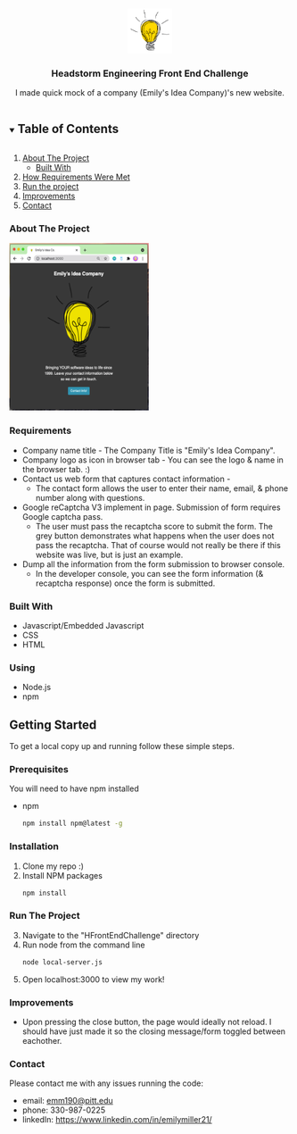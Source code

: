 
<!-- PROJECT LOGO -->
<br />
<p align="center">
  <a href="https://github.com/github_username/repo_name">
    <img src="public/img/emily-icon.png" alt="Logo" width="80" height="80">
  </a>

  <h3 align="center">Headstorm Engineering Front End Challenge</h3>

  <p align="center">
    I made quick mock of a company (Emily's Idea Company)'s new website. 
  </p>
</p>



<!-- TABLE OF CONTENTS -->
<details open="open">
  <summary><h2 style="display: inline-block">Table of Contents</h2></summary>
  <ol>
    <li>
      <a href="#about-the-project">About The Project</a>
      <ul>
        <li><a href="#built-with">Built With</a></li>
      </ul>
    </li>
    <li>
      <a href="#how-requirements">How Requirements Were Met</a>
    </li>
    <li>
      <a href="#run-it">Run the project</a>
    </li>
    <li><a href="#usage">Improvements</a></li>
    <li><a href="#contact">Contact</a></li>
  </ol>
</details>



<!-- ABOUT THE PROJECT -->
### About The Project

<img src="ss-of-working-site.png" alt="Logo" width="250" height="300">

### Requirements
* Company name title - The Company Title is "Emily's Idea Company".
* Company logo as icon in browser tab - You can see the logo & name in the browser tab. :) 
* Contact us web form that captures contact information - 
    * The contact form allows the user to enter their name, email, & phone number along with questions. 
* Google reCaptcha V3 implement in page. Submission of form requires Google captcha pass.
    * The user must pass the recaptcha score to submit the form. The grey button demonstrates what happens when the user does not pass the recaptcha. That of course would not really be there if this website was live, but is just an example. 
* Dump all the information from the form submission to browser console. 
    * In the developer console, you can see the form information (& recaptcha response) once the form is submitted.


### Built With

* []() Javascript/Embedded Javascript
* []() CSS
* []() HTML

### Using

* []() Node.js
* []() npm



<!-- GETTING STARTED -->
## Getting Started

To get a local copy up and running follow these simple steps.

### Prerequisites

You will need to have npm installed 
* npm
  ```sh
  npm install npm@latest -g
  ```

### Installation

1. Clone my repo :) 
2. Install NPM packages
   ```sh
   npm install
   ```

### Run The Project
3. Navigate to the "HFrontEndChallenge" directory 
4. Run node from the command line 
   ```sh
   node local-server.js
   ```
5. Open localhost:3000 to view my work! 

### Improvements
* Upon pressing the close button, the page would ideally not reload. I should have just made it so the closing message/form toggled between eachother. 

### Contact 
Please contact me with any issues running the code: 
* email: emm190@pitt.edu
* phone: 330-987-0225 
* linkedIn: https://www.linkedin.com/in/emilymiller21/